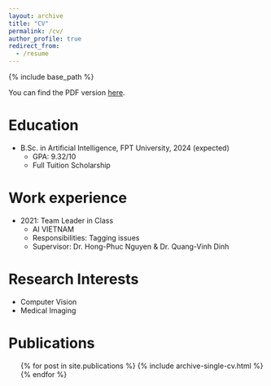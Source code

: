 ```yaml
---
layout: archive
title: "CV"
permalink: /cv/
author_profile: true
redirect_from:
  - /resume
---
```


{% include base_path %}

You can find the PDF version [here](/files/example.pdf).

Education
======
* B.Sc. in Artificial Intelligence, FPT University, 2024 (expected)
  * GPA: 9.32/10
  * Full Tuition Scholarship


Work experience
======
* 2021: Team Leader in Class
  * AI VIETNAM
  * Responsibilities: Tagging issues
  * Supervisor: Dr. Hong-Phuc Nguyen & Dr. Quang-Vinh Dinh
  
Research Interests
======
* Computer Vision
* Medical Imaging

Publications
======
  <ul>{% for post in site.publications %}
    {% include archive-single-cv.html %}
  {% endfor %}</ul>
